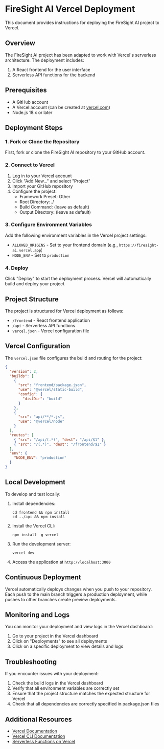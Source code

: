 # FireSight AI Vercel Deployment

This document provides instructions for deploying the FireSight AI project to Vercel.

## Overview

The FireSight AI project has been adapted to work with Vercel's serverless architecture. The deployment includes:

1. A React frontend for the user interface
2. Serverless API functions for the backend

## Prerequisites

- A GitHub account
- A Vercel account (can be created at [vercel.com](https://vercel.com))
- Node.js 18.x or later

## Deployment Steps

### 1. Fork or Clone the Repository

First, fork or clone the FireSight AI repository to your GitHub account.

### 2. Connect to Vercel

1. Log in to your Vercel account
2. Click "Add New..." and select "Project"
3. Import your GitHub repository
4. Configure the project:
   - Framework Preset: Other
   - Root Directory: ./
   - Build Command: (leave as default)
   - Output Directory: (leave as default)

### 3. Configure Environment Variables

Add the following environment variables in the Vercel project settings:

- `ALLOWED_ORIGINS` - Set to your frontend domain (e.g., `https://firesight-ai.vercel.app`)
- `NODE_ENV` - Set to `production`

### 4. Deploy

Click "Deploy" to start the deployment process. Vercel will automatically build and deploy your project.

## Project Structure

The project is structured for Vercel deployment as follows:

- `/frontend` - React frontend application
- `/api` - Serverless API functions
- `vercel.json` - Vercel configuration file

## Vercel Configuration

The `vercel.json` file configures the build and routing for the project:

```json
{
  "version": 2,
  "builds": [
    { 
      "src": "frontend/package.json", 
      "use": "@vercel/static-build",
      "config": {
        "distDir": "build"
      }
    },
    { 
      "src": "api/**/*.js", 
      "use": "@vercel/node" 
    }
  ],
  "routes": [
    { "src": "/api/(.*)", "dest": "/api/$1" },
    { "src": "/(.*)", "dest": "/frontend/$1" }
  ],
  "env": {
    "NODE_ENV": "production"
  }
}
```

## Local Development

To develop and test locally:

1. Install dependencies:
   ```
   cd frontend && npm install
   cd ../api && npm install
   ```

2. Install the Vercel CLI:
   ```
   npm install -g vercel
   ```

3. Run the development server:
   ```
   vercel dev
   ```

4. Access the application at `http://localhost:3000`

## Continuous Deployment

Vercel automatically deploys changes when you push to your repository. Each push to the main branch triggers a production deployment, while pushes to other branches create preview deployments.

## Monitoring and Logs

You can monitor your deployment and view logs in the Vercel dashboard:

1. Go to your project in the Vercel dashboard
2. Click on "Deployments" to see all deployments
3. Click on a specific deployment to view details and logs

## Troubleshooting

If you encounter issues with your deployment:

1. Check the build logs in the Vercel dashboard
2. Verify that all environment variables are correctly set
3. Ensure that the project structure matches the expected structure for Vercel
4. Check that all dependencies are correctly specified in package.json files

## Additional Resources

- [Vercel Documentation](https://vercel.com/docs)
- [Vercel CLI Documentation](https://vercel.com/docs/cli)
- [Serverless Functions on Vercel](https://vercel.com/docs/serverless-functions/introduction) 